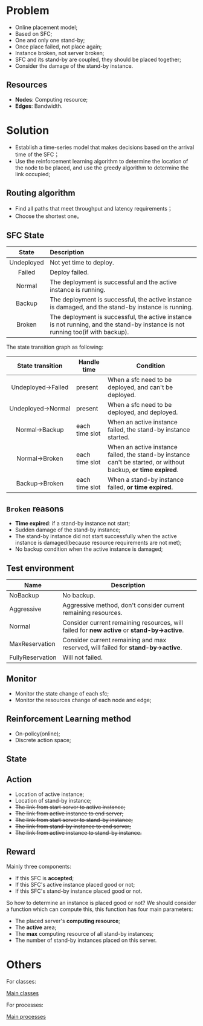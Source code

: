 # Problem
- Online placement model;
- Based on SFC;
- One and only one stand-by;
- Once place failed, not place again;
- Instance broken, not server broken;
- SFC and its stand-by are coupled, they should be placed together; 
- Consider the damage of the stand-by instance.

## Resources

- **Nodes**: Computing resource;
- **Edges**: Bandwidth.

# Solution

- Establish a time-series model that makes decisions based on the arrival time of the SFC；
- Use the reinforcement learning algorithm to determine the location of the node to be placed, and use the greedy algorithm to determine the link occupied;

## Routing algorithm

- Find all paths that meet throughput and latency requirements；
- Choose the shortest one。

## SFC State

|   State    | Description                                                  |
| :--------: | :----------------------------------------------------------- |
| Undeployed | Not yet time to deploy.                                      |
|   Failed   | Deploy failed.                                               |
|   Normal   | The deployment is successful and the active instance is running. |
|   Backup   | The deployment is successful, the active instance is damaged, and the stand-by instance is running. |
|   Broken   | The deployment is successful, the active instance is not running, and the stand-by instance is not running too(if with backup). |

The state transition graph as following:

| State transition  | Handle time    | Condition                                                    |
| :---------------: | -------------- | ------------------------------------------------------------ |
| Undeployed→Failed | present        | When a sfc need to be deployed, and can't be deployed.       |
| Undeployed→Normal | present        | When a sfc need to be deployed, and deployed.                |
|   Normal→Backup   | each time slot | When an active instance failed, the stand-by instance started. |
|   Normal→Broken   | each time slot | When an active instance failed, the stand-by instance can't be started, or without backup, **or time expired**. |
|   Backup→Broken   | each time slot | When a stand-by instance failed, **or time expired**.        |

## `Broken` reasons

- **Time expired**: if a stand-by instance not start;
- Sudden damage of the stand-by instance;
- The stand-by instance did not start successfully when the active instance is damaged(because resource requirements are not met);
- No backup condition when the active instance is damaged;

## Test environment

| Name             | Description                                                  |
| ---------------- | ------------------------------------------------------------ |
| NoBackup         | No backup.                                                   |
| Aggressive       | Aggressive method, don't consider current remaining resources. |
| Normal           | Consider current remaining resources, will failed for **new active** or **stand-by→active**. |
| MaxReservation   | Consider current remaining and max reserved, will failed for **stand-by→active**. |
| FullyReservation | Will not failed.                                             |

## Monitor

- Monitor the state change of each sfc;
- Monitor the resources change of each node and edge; 

## Reinforcement Learning method

- On-policy(online);
- Discrete action space; 

## State

## Action

- Location of active instance;
- Location of stand-by instance;
- ~~The link from start server to active instance;~~
- ~~The link from active instance to end server;~~
- ~~The link from start server to stand-by instance;~~
- ~~The link from stand-by instance to end server;~~
- ~~The link from active instance to stand-by instance.~~

## Reward

Mainly three components:

- If this SFC is **accepted**;
- If this SFC's active instance placed good or not;
- If this SFC's stand-by instance placed good or not.

So how to determine an instance is placed good or not? We should consider a function which can compute this, this function has four main parameters:

- The placed server's **computing resource**;
- The **active** area;
- The **max** computing resource of all stand-by instances;
- The number of stand-by instances placed on this server.

# Others

For classes:

[Main classes](https://github.com/fnrg-nfv/backup-deep/blob/master/doc/class.md)

For processes:

[Main processes](https://github.com/fnrg-nfv/backup-deep/blob/master/doc/process.md)

